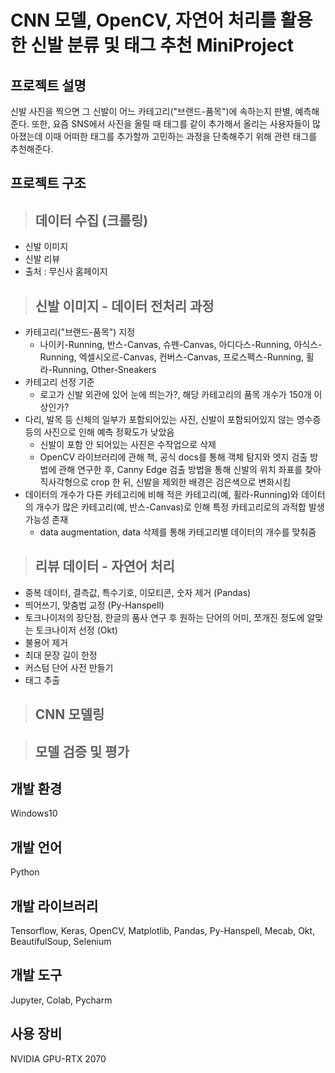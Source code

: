 # CNN 모델, OpenCV, 자연어 처리를 활용한 신발 분류 및 태그 추천 MiniProject

## 프로젝트 설명
신발 사진을 찍으면 그 신발이 어느 카테고리("브랜드-품목")에 속하는지 판별, 예측해준다. 또한, 요즘 SNS에서 사진을 올릴 때 태그를 같이 추가해서 올리는 사용자들이 많아졌는데 이때 어떠한 태그를 추가할까 고민하는 과정을 단축해주기 위해 관련 태그를 추천해준다.

## 프로젝트 구조
> ## 데이터 수집 (크롤링)
- 신발 이미지
- 신발 리뷰
- 출처 : 무신사 홈페이지

> ## 신발 이미지 - 데이터 전처리 과정
- 카테고리("브랜드-품목") 지정
  - 나이키-Running, 반스-Canvas, 슈펜-Canvas, 아디다스-Running, 아식스-Running, 엑셀시오르-Canvas, 컨버스-Canvas, 프로스펙스-Running, 휠라-Running, Other-Sneakers
- 카테고리 선정 기준
  - 로고가 신발 외관에 있어 눈에 띄는가?, 해당 카테고리의 품목 개수가 150개 이상인가?
- 다리, 발목 등 신체의 일부가 포함되어있는 사진, 신발이 포함되어있지 않는 영수증 등의 사진으로 인해 예측 정확도가 낮았음
  - 신발이 포함 안 되어있는 사진은 수작업으로 삭제
  - OpenCV 라이브러리에 관해 책, 공식 docs를 통해 객체 탐지와 엣지 검출 방법에 관해 연구한 후, Canny Edge 검출 방법을 통해 신발의 위치 좌표를 찾아 직사각형으로 crop 한 뒤, 신발을 제외한 배경은 검은색으로 변화시킴
- 데이터의 개수가 다른 카테고리에 비해 적은 카테고리(예, 휠라-Running)와 데이터의 개수가 많은 카테고리(예, 반스-Canvas)로 인해 특정 카테고리로의 과적합 발생 가능성 존재
  - data augmentation, data 삭제를 통해 카테고리별 데이터의 개수를 맞춰줌

> ## 리뷰 데이터 - 자연어 처리
- 중복 데이터, 결측값, 특수기호, 이모티콘, 숫자 제거 (Pandas)
- 띄어쓰기, 맞춤법 교정 (Py-Hanspell)
- 토크나이저의 장단점, 한글의 품사 연구 후 원하는 단어의 어미, 쪼개진 정도에 알맞는 토크나이저 선정 (Okt)
- 불용어 제거
- 최대 문장 길이 한정
- 커스텀 단어 사전 만들기
- 태그 추출

> ## CNN 모델링

> ## 모델 검증 및 평가

## 개발 환경
Windows10

## 개발 언어
Python

## 개발 라이브러리
Tensorflow, Keras, OpenCV, Matplotlib, Pandas, Py-Hanspell, Mecab, Okt, BeautifulSoup, Selenium

## 개발 도구
Jupyter, Colab, Pycharm

## 사용 장비
NVIDIA GPU-RTX 2070
